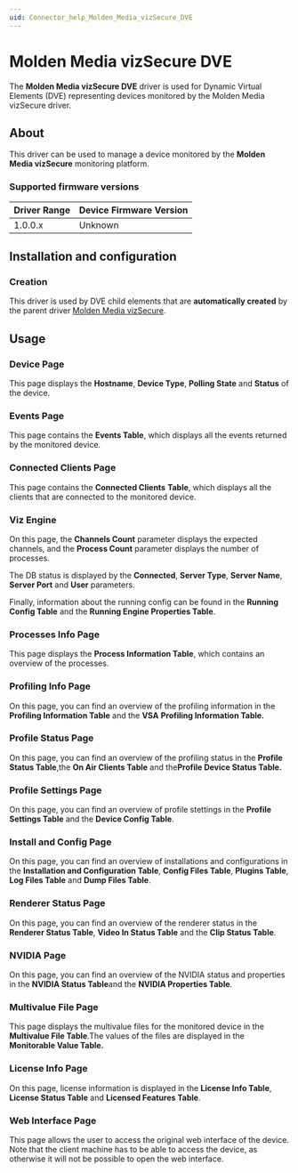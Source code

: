 ```yaml
---
uid: Connector_help_Molden_Media_vizSecure_DVE
---
```


# Molden Media vizSecure DVE

The **Molden Media vizSecure DVE** driver is used for Dynamic Virtual Elements (DVE) representing devices monitored by the Molden Media vizSecure driver.

## About

This driver can be used to manage a device monitored by the **Molden Media vizSecure** monitoring platform.

### Supported firmware versions

| **Driver Range** | **Device Firmware Version** |
|------------------|-----------------------------|
| 1.0.0.x          | Unknown                     |

## Installation and configuration

### Creation

This driver is used by DVE child elements that are **automatically created** by the parent driver [Molden Media vizSecure](xref:Connector_help_Molden_Media_vizSecure).

## Usage

### Device Page

This page displays the **Hostname**, **Device Type**, **Polling State** and **Status** of the device.

### Events Page

This page contains the **Events Table**, which displays all the events returned by the monitored device.

### Connected Clients Page

This page contains the **Connected Clients** **Table**, which displays all the clients that are connected to the monitored device.

### Viz Engine

On this page, the **Channels Count** parameter displays the expected channels, and the **Process Count** parameter displays the number of processes.

The DB status is displayed by the **Connected**, **Server Type**, **Server Name**, **Server Port** and **User** parameters.

Finally, information about the running config can be found in the **Running Config Table** and the **Running Engine Properties Table**.

### Processes Info Page

This page displays the **Process Information Table**, which contains an overview of the processes.

### Profiling Info Page

On this page, you can find an overview of the profiling information in the **Profiling Information Table** and the **VSA** **Profiling Information Table.**

### Profile Status Page

On this page, you can find an overview of the profiling status in the **Profile Status Table**,the **On Air Clients Table** and the**Profile Device Status Table.**

### Profile Settings Page

On this page, you can find an overview of profile stettings in the **Profile Settings Table** and the **Device Config Table**.

### Install and Config Page

On this page, you can find an overview of installations and configurations in the **Installation and Configuration Table**, **Config Files Table**, **Plugins Table**, **Log Files Table** and **Dump Files Table**.

### Renderer Status Page

On this page, you can find an overview of the renderer status in the **Renderer Status Table**, **Video In Status Table** and the **Clip Status Table**.

### NVIDIA Page

On this page, you can find an overview of the NVIDIA status and properties in the **NVIDIA Status Table**and the **NVIDIA Properties Table**.

### Multivalue File Page

This page displays the multivalue files for the monitored device in the **Multivalue File Table**.The values of the files are displayed in the **Monitorable Value Table.**

### License Info Page

On this page, license information is displayed in the **License Info Table**, **License Status Table** and **Licensed Features Table**.

### Web Interface Page

This page allows the user to access the original web interface of the device. Note that the client machine has to be able to access the device, as otherwise it will not be possible to open the web interface.
